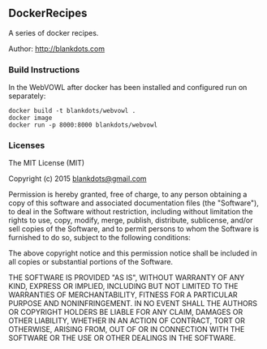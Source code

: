 ## DockerRecipes

A series of docker recipes.

Author: http://blankdots.com

### Build Instructions

In the WebVOWL after docker has been installed and configured run on separately:

```
docker build -t blankdots/webvowl .
docker image 
docker run -p 8000:8000 blankdots/webvowl
```

### Licenses

The MIT License (MIT)

Copyright (c) 2015 blankdots@gmail.com

Permission is hereby granted, free of charge, to any person obtaining a copy
of this software and associated documentation files (the "Software"), to deal
in the Software without restriction, including without limitation the rights
to use, copy, modify, merge, publish, distribute, sublicense, and/or sell
copies of the Software, and to permit persons to whom the Software is
furnished to do so, subject to the following conditions:

The above copyright notice and this permission notice shall be included in
all copies or substantial portions of the Software.

THE SOFTWARE IS PROVIDED "AS IS", WITHOUT WARRANTY OF ANY KIND, EXPRESS OR
IMPLIED, INCLUDING BUT NOT LIMITED TO THE WARRANTIES OF MERCHANTABILITY,
FITNESS FOR A PARTICULAR PURPOSE AND NONINFRINGEMENT. IN NO EVENT SHALL THE
AUTHORS OR COPYRIGHT HOLDERS BE LIABLE FOR ANY CLAIM, DAMAGES OR OTHER
LIABILITY, WHETHER IN AN ACTION OF CONTRACT, TORT OR OTHERWISE, ARISING FROM,
OUT OF OR IN CONNECTION WITH THE SOFTWARE OR THE USE OR OTHER DEALINGS IN
THE SOFTWARE.